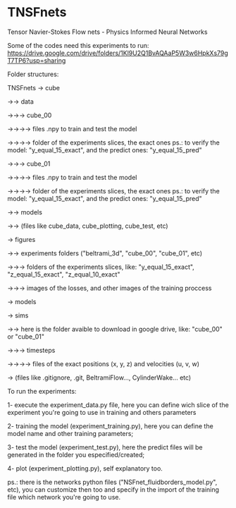 # TNSFnets
Tensor Navier-Stokes Flow nets - Physics Informed Neural Networks

Some of the codes need this experiments to run: https://drive.google.com/drive/folders/1Kl9U2Q1BvAQAaP5W3w6HpkXs79gT7TP6?usp=sharing

Folder structures:

TNSFnets
  -> cube
  
  ->-> data
  
  ->->-> cube_00
  
  ->->->-> files .npy to train and test the model
  
  ->->->-> folder of the experiments slices, the exact ones ps.: to verify the model: "y_equal_15_exact", and the predict ones: "y_equal_15_pred"
  
  ->->-> cube_01
  
  ->->->-> files .npy to train and test the model
  
  ->->->-> folder of the experiments slices, the exact ones ps.: to verify the model: "y_equal_15_exact", and the predict ones: "y_equal_15_pred"
  
  ->-> models
  
  ->-> (files like cube_data, cube_plotting, cube_test, etc)
  
  -> figures
  
  ->-> experiments folders ("beltrami_3d", "cube_00", "cube_01", etc)
  
  ->->-> folders of the experiments slices, like: "y_equal_15_exact", "z_equal_15_exact", "z_equal_10_exact"
  
  ->->-> images of the losses, and other images of the training proccess
  
  -> models
  
  -> sims
  
  ->-> here is the folder avaible to download in google drive, like: "cube_00" or "cube_01"
  
  ->->-> timesteps
  
  ->->->-> files of the exact positions (x, y, z) and velocities (u, v, w)
  
  -> (files like .gitignore, .git, BeltramiFlow..., CylinderWake... etc)
  
  
  
  To run the experiments:
  
  1- execute the experiment_data.py file, here you can define wich slice of the experiment you're going to use in training and others parameters
  
  2- training the model (experiment_training.py), here you can define the model name and other training parameters;
  
  3- test the model (experiment_test.py), here the predict files will be generated in the folder you especified/created;
  
  4- plot (experiment_plotting.py), self explanatory too.
  
  ps.: there is the networks python files ("NSFnet_fluidborders_model.py", etc), you can customize then too and specify in the import of the training file which network you're going to use.

